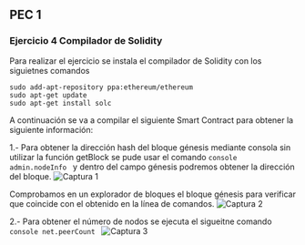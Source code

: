 ## PEC 1

###  Ejercicio 4 Compilador de Solidity

Para realizar el ejercicio se instala el compilador de Solidity con los siguietnes comandos 
```console
sudo add-apt-repository ppa:ethereum/ethereum
sudo apt-get update
sudo apt-get install solc
``` 
A continuación se va a compilar el siguiente Smart Contract para obtener la siguiente información: 


1.- Para obtener la dirección hash del bloque génesis mediante consola sin utilizar la función getBlock se pude usar el comando ```console admin.nodeInfo ``` y dentro del campo génesis podremos obtener la dirección del bloque.
![Captura 1](Pantallazos/admin.modeInfo.png "Captura 1")

Comprobamos en un explorador de bloques el bloque génesis para verificar que coincide con el obtenido en la línea de comandos.
![Captura 2](Pantallazos/blockchain_viewer_rinkeby.png "Captura 2")

2.- Para obtener el número de nodos se ejecuta el sigueitne comando ```console net.peerCount ```
![Captura 3](Pantallazos/num_nodos.png "Captura 3")

